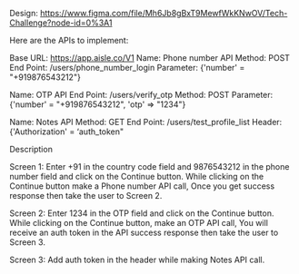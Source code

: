 Design: https://www.figma.com/file/Mh6Jb8gBxT9MewfWkKNwOV/Tech-Challenge?node-id=0%3A1



Here are the APIs to implement:



Base URL: https://app.aisle.co/V1
Name: Phone number API
Method: POST
End Point:  /users/phone_number_login
Parameter: {'number' = "+919876543212"}


Name: OTP API
End Point: /users/verify_otp
Method: POST
Parameter: {'number' = "+919876543212", 'otp' => "1234"}


Name: Notes API
Method: GET
End Point: /users/test_profile_list
Header: {'Authorization' = ‘auth_token" 


Description

Screen 1: Enter +91 in the country code field and 9876543212 in the phone number field and click on the Continue button. While clicking on the Continue button make a Phone number API call, Once you get success response then take the user to Screen 2.

Screen 2: Enter 1234 in the OTP field and click on the Continue button. While clicking on the Continue button, make an OTP API call, You will receive an auth token in the API success response then take the user to Screen 3.

Screen 3: Add auth token in the header while making Notes API call.
